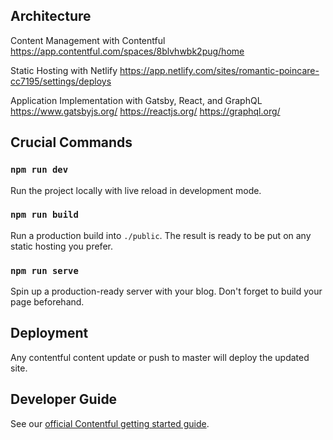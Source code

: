 ## Architecture
Content Management with Contentful
https://app.contentful.com/spaces/8blvhwbk2pug/home

Static Hosting with Netlify
https://app.netlify.com/sites/romantic-poincare-cc7195/settings/deploys

Application Implementation with Gatsby, React, and GraphQL
https://www.gatsbyjs.org/
https://reactjs.org/
https://graphql.org/

## Crucial Commands

### `npm run dev`

Run the project locally with live reload in development mode.

### `npm run build`

Run a production build into `./public`. The result is ready to be put on any static hosting you prefer.

### `npm run serve`

Spin up a production-ready server with your blog. Don't forget to build your page beforehand.

## Deployment

Any contentful content update or push to master will deploy the updated site.

## Developer Guide

See our [official Contentful getting started guide](https://www.contentful.com/developers/docs/tutorials/general/get-started/).
